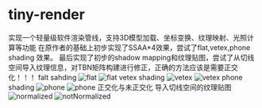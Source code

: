 # tiny-render
实现一个轻量级软件渲染管线，支持3D模型加载、坐标变换、纹理映射、光照计算等功能 
在原作者的基础上初步实现了SSAA*4效果，尝试了flat,vetex,phone shading 效果。
最后实现了初步的shadow mapping和纹理贴图，尝试了从切线空间导入纹理信息，对TBN矩阵构建进行修正，正确的方法应该是需要正交化！！！
falt sahding
![flat](flat1.png) ![flat](flat2.png) 
vetex shading
![vetex](vetex1.png) ![vetex](vetex1.png)
phone shading
![phone](phone1.png) ![phone](phone2.png)
正交化与未正交化 导入切线空间的纹理贴图
![normalized](model1.png) ![notNormalized](model2.png) 
